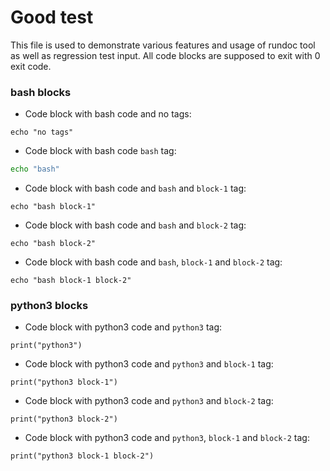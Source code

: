 
Good test
==================================================

This file is used to demonstrate various features and usage of rundoc tool as well as regression test input. All code blocks are supposed to exit with 0 exit code.

### bash blocks

- Code block with bash code and no tags:

```
echo "no tags"
```

- Code block with bash code `bash` tag:

```bash
echo "bash"
```

- Code block with bash code and `bash` and `block-1` tag:

```bash#block-1
echo "bash block-1"
```

- Code block with bash code and `bash` and `block-2` tag:

```bash#block-2
echo "bash block-2"
```

- Code block with bash code and `bash`, `block-1` and `block-2` tag:

```bash#block-1
echo "bash block-1 block-2"
```

### python3 blocks

- Code block with python3 code and `python3` tag:

```python3
print("python3")
```

- Code block with python3 code and `python3` and `block-1` tag:

```python3#block-1
print("python3 block-1")
```

- Code block with python3 code and `python3` and `block-2` tag:

```python3#block-2
print("python3 block-2")
```

- Code block with python3 code and `python3`, `block-1` and `block-2` tag:

```python3#block-1
print("python3 block-1 block-2")
```

